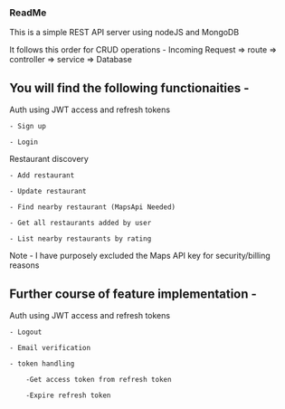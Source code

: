 ### ReadMe

This is a simple REST API server using nodeJS and MongoDB


It follows this order for CRUD operations - 
Incoming Request => route => controller => service => Database

## You will find the following functionaities -


Auth using JWT access and refresh tokens

    - Sign up

    - Login 


Restaurant discovery 

    - Add restaurant

    - Update restaurant

    - Find nearby restaurant (MapsApi Needed)

    - Get all restaurants added by user

    - List nearby restaurants by rating


Note - I have purposely excluded the Maps API key for security/billing reasons


## Further course of feature implementation -


Auth using JWT access and refresh tokens

    - Logout

    - Email verification

    - token handling

        -Get access token from refresh token

        -Expire refresh token


